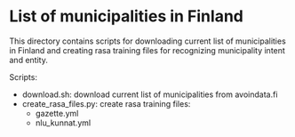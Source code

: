 # List of municipalities in Finland

This directory contains scripts for downloading current list of
municipalities in Finland and creating rasa training files for
recognizing municipality intent and entity.

Scripts:
* download.sh: download current list of municipalities from avoindata.fi
* create_rasa_files.py: create rasa training files:
  * gazette.yml
  * nlu_kunnat.yml

